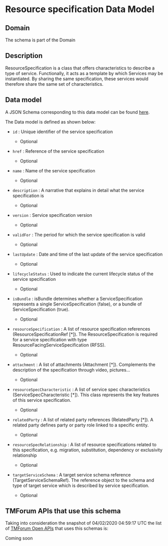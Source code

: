 # Resource specification Data Model

## Domain

The  schema is part of the  Domain

## Description

ResourceSpecification is a class that offers characteristics to describe a type of service.
Functionally, it acts as a template by which Services may be instantiated. By sharing the same  specification, these services would therefore share the same set of characteristics.

## Data model

A JSON Schema corresponding to this data model can be found
[here](https://github.com/tmforum-rand/schemas/blob/candidates/Resource/ResourceSpecification.schema.json).

The Data model is defined as shown below:

- `id` : Unique identifier of the service specification

  - Optional


- `href` : Reference of the service specification

  - Optional


- `name` : Name of the service specification

  - Optional


- `description` : A narrative that explains in detail what the service specification is

  - Optional


- `version` : Service specification version

  - Optional


- `validFor` : The period for which the service specification is valid

  - Optional


- `lastUpdate` : Date and time of the last update of the service specification

  - Optional


- `lifecycleStatus` : Used to indicate the current lifecycle status of the service specification

  - Optional


- `isBundle` : isBundle determines whether a ServiceSpecification represents a single ServiceSpecification (false), or a bundle of ServiceSpecification (true).

  - Optional


- `resourceSpecification` : A list of resource specification references (ResourceSpecificationRef [*]). The ResourceSpecification is required for a service specification with type ResourceFacingServiceSpecification (RFSS).

  - Optional


- `attachment` : A list of attachments (Attachment [*]). Complements the description of the specification through video, pictures...

  - Optional


- `resourceSpecCharacteristic` : A list of service spec characteristics (ServiceSpecCharacteristic [*]). This class represents the key features of this service specification.

  - Optional


- `relatedParty` : A list of related party references (RelatedParty [*]). A related party defines party or party role linked to a specific entity.

  - Optional


- `resourceSpecRelationship` : A list of resource specifications related to this specification, e.g. migration, substitution, dependency or exclusivity relationship

  - Optional


- `targetServiceSchema` : A target service schema reference (TargetServiceSchemaRef). The reference object to the schema and type of target service which is described by service specification.

  - Optional






## TMForum APIs that use this schema

Taking into consideration the snapshot of 04/02/2020 04:59:17 UTC the list of [TMForum Open APIs](https://www.tmforum.org/open-apis/) that uses this schemas is:

Coming soon